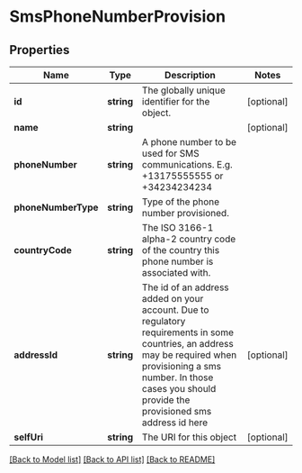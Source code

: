 # SmsPhoneNumberProvision

## Properties
Name | Type | Description | Notes
------------ | ------------- | ------------- | -------------
**id** | **string** | The globally unique identifier for the object. | [optional] 
**name** | **string** |  | [optional] 
**phoneNumber** | **string** | A phone number to be used for SMS communications. E.g. +13175555555 or +34234234234 | 
**phoneNumberType** | **string** | Type of the phone number provisioned. | 
**countryCode** | **string** | The ISO 3166-1 alpha-2 country code of the country this phone number is associated with. | 
**addressId** | **string** | The id of an address added on your account. Due to regulatory requirements in some countries, an address may be required when provisioning a sms number. In those cases you should provide the provisioned sms address id here | [optional] 
**selfUri** | **string** | The URI for this object | [optional] 

[[Back to Model list]](../README.md#documentation-for-models) [[Back to API list]](../README.md#documentation-for-api-endpoints) [[Back to README]](../README.md)


